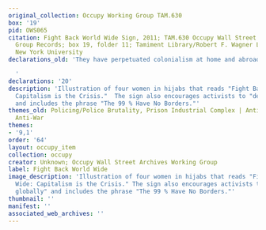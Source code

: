 ```yaml
---
original_collection: Occupy Working Group TAM.630
box: '19'
pid: OWS065
citation: Fight Back World Wide Sign, 2011; TAM.630 Occupy Wall Street Archives Working
  Group Records; box 19, folder 11; Tamiment Library/Robert F. Wagner Labor Archives,
  New York University
declarations_old: 'They have perpetuated colonialism at home and abroad.

  '
declarations: '20'
description: 'Illustration of four women in hijabs that reads "Fight Back World Wide:
  Capitalism is the Crisis."  The sign also encourages activists to "decolonize globally"
  and includes the phrase "The 99 % Have No Borders."'
themes_old: Policing/Police Brutality, Prison Industrial Complex | Anti-Imperialism,
  Anti-War
themes:
- '9,1'
order: '64'
layout: occupy_item
collection: occupy
creator: Unknown; Occupy Wall Street Archives Working Group
label: Fight Back World Wide
image_description: 'Illustration of four women in hijabs that reads "Fight Back World
  Wide: Capitalism is the Crisis." The sign also encourages activists to "decolonize
  globally" and includes the phrase "The 99 % Have No Borders."'
thumbnail: ''
manifest: ''
associated_web_archives: ''
---
```

